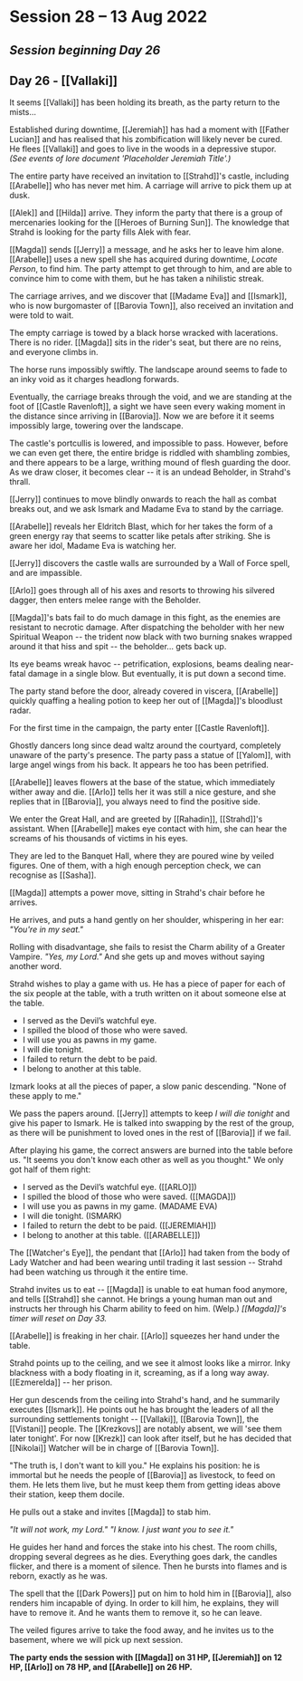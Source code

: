 # Session 28 – 13 Aug 2022
## *Session beginning Day 26*

## Day 26 - [[Vallaki]]

It seems [[Vallaki]] has been holding its breath, as the party return to the mists...

Established during downtime, [[Jeremiah]] has had a moment with [[Father Lucian]] and has realised that his zombification will likely never be cured. He flees [[Vallaki]] and goes to live in the woods in a depressive stupor. *(See events of lore document 'Placeholder Jeremiah Title'.)*

The entire party have received an invitation to [[Strahd]]'s castle, including [[Arabelle]] who has never met him. A carriage will arrive to pick them up at dusk.

[[Alek]] and [[Hilda]] arrive. They inform the party that there is a group of mercenaries looking for the [[Heroes of Burning Sun]]. The knowledge that Strahd is looking for the party fills Alek with fear.

[[Magda]] sends [[Jerry]] a message, and he asks her to leave him alone. [[Arabelle]] uses a new spell she has acquired during downtime, *Locate Person*, to find him. The party attempt to get through to him, and are able to convince him to come with them, but he has taken a nihilistic streak.

The carriage arrives, and we discover that [[Madame Eva]] and [[Ismark]], who is now burgomaster of [[Barovia Town]], also received an invitation and were told to wait.

The empty carriage is towed by a black horse wracked with lacerations. There is no rider. [[Magda]] sits in the rider's seat, but there are no reins, and everyone climbs in.

The horse runs impossibly swiftly. The landscape around seems to fade to an inky void as it charges headlong forwards.

Eventually, the carriage breaks through the void, and we are standing at the foot of [[Castle Ravenloft]], a sight we have seen every waking moment in the distance since arriving in [[Barovia]]. Now we are before it it seems impossibly large, towering over the landscape.

The castle's portcullis is lowered, and impossible to pass. However, before we can even get there, the entire bridge is riddled with shambling zombies, and there appears to be a large, writhing mound of flesh guarding the door. As we draw closer, it becomes clear -- it is an undead Beholder, in Strahd's thrall.

[[Jerry]] continues to move blindly onwards to reach the hall as combat breaks out, and we ask Ismark and Madame Eva to stand by the carriage.

[[Arabelle]] reveals her Eldritch Blast, which for her takes the form of a green energy ray that seems to scatter like petals after striking. She is aware her idol, Madame Eva is watching her.

[[Jerry]] discovers the castle walls are surrounded by a Wall of Force spell, and are impassible.

[[Arlo]] goes through all of his axes and resorts to throwing his silvered dagger, then enters melee range with the Beholder.

[[Magda]]'s bats fail to do much damage in this fight, as the enemies are resistant to necrotic damage. After dispatching the beholder with her new Spiritual Weapon -- the trident now black with two burning snakes wrapped around it that hiss and spit -- the beholder... gets back up.

Its eye beams wreak havoc -- petrification, explosions, beams dealing near-fatal damage in a single blow. But eventually, it is put down a second time.

The party stand before the door, already covered in viscera, [[Arabelle]] quickly quaffing a healing potion to keep her out of [[Magda]]'s bloodlust radar.

For the first time in the campaign, the party enter [[Castle Ravenloft]].

Ghostly dancers long since dead waltz around the courtyard, completely unaware of the party's presence. The party pass a statue of [[Yalom]], with large angel wings from his back. It appears he too has been petrified. 

[[Arabelle]] leaves flowers at the base of the statue, which immediately wither away and die. [[Arlo]] tells her it was still a nice gesture, and she replies that in [[Barovia]], you always need to find the positive side.

We enter the Great Hall, and are greeted by [[Rahadin]], [[Strahd]]'s assistant. When [[Arabelle]] makes eye contact with him, she can hear the screams of his thousands of victims in his eyes.

They are led to the Banquet Hall, where they are poured wine by veiled figures. One of them, with a high enough perception check, we can recognise as [[Sasha]].

[[Magda]] attempts a power move, sitting in Strahd's chair before he arrives. 

He arrives, and puts a hand gently on her shoulder, whispering in her ear: *"You're in my seat."*

Rolling with disadvantage, she fails to resist the Charm ability of a Greater Vampire. *"Yes, my Lord."* And she gets up and moves without saying another word.

Strahd wishes to play a game with us. He has a piece of paper for each of the six people at the table, with a truth written on it about someone else at the table.

- I served as the Devil’s watchful eye.
- I spilled the blood of those who were saved.
- I will use you as pawns in my game.
- I will die tonight.
- I failed to return the debt to be paid.
- I belong to another at this table.

Izmark looks at all the pieces of paper, a slow panic descending. "None of these apply to me."

We pass the papers around. [[Jerry]] attempts to keep *I will die tonight* and give his paper to Ismark. He is talked into swapping by the rest of the group, as there will be punishment to loved ones in the rest of [[Barovia]] if we fail.

After playing his game, the correct answers are burned into the table before us. "It seems you don't know each other as well as you thought." We only got half of them right:

- I served as the Devil’s watchful eye. ([[ARLO]])
- I spilled the blood of those who were saved. ([[MAGDA]])
- I will use you as pawns in my game. (MADAME EVA)
- I will die tonight. (ISMARK)
- I failed to return the debt to be paid. ([[JEREMIAH]])
- I belong to another at this table. ([[ARABELLE]])

The [[Watcher's Eye]], the pendant that [[Arlo]] had taken from the body of Lady Watcher and had been wearing until trading it last session -- Strahd had been watching us through it the entire time.

Strahd invites us to eat -- [[Magda]] is unable to eat human food anymore, and tells [[Strahd]] she cannot. He brings a young human man out and instructs her through his Charm ability to feed on him. (Welp.)
*[[Magda]]'s timer will reset on Day 33.*

[[Arabelle]] is freaking in her chair. [[Arlo]] squeezes her hand under the table.

Strahd points up to the ceiling, and we see it almost looks like a mirror. Inky blackness with a body floating in it, screaming, as if a long way away. [[Ezmerelda]] -- her prison.

Her gun descends from the ceiling into Strahd's hand, and he summarily executes [[Ismark]]. He points out he has brought the leaders of all the surrounding settlements tonight -- [[Vallaki]], [[Barovia Town]], the [[Vistani]] people. The [[Krezkovs]] are notably absent, we will 'see them later tonight'. For now [[Krezk]] can look after itself, but he has decided that [[Nikolai]] Watcher will be in charge of [[Barovia Town]].

"The truth is, I don't want to kill you." He explains his position: he is immortal but he needs the people of [[Barovia]] as livestock, to feed on them. He lets them live, but he must keep them from getting ideas above their station, keep them docile. 

He pulls out a stake and invites [[Magda]] to stab him.

*"It will not work, my Lord."*
*"I know. I just want you to see it."*

He guides her hand and forces the stake into his chest. The room chills, dropping several degrees as he dies. Everything goes dark, the candles flicker, and there is a moment of silence. Then he bursts into flames and is reborn, exactly as he was.

The spell that the [[Dark Powers]] put on him to hold him in [[Barovia]], also renders him incapable of dying. In order to kill him, he explains, they will have to remove it. And he wants them to remove it, so he can leave.

The veiled figures arrive to take the food away, and he invites us to the basement, where we will pick up next session.

**The party ends the session with [[Magda]] on 31 HP, [[Jeremiah]] on 12 HP, [[Arlo]] on 78 HP, and [[Arabelle]] on 26 HP.**
